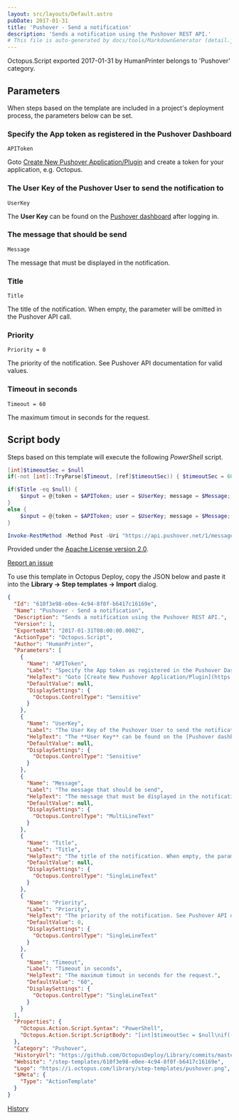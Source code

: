 ```yaml
---
layout: src/layouts/Default.astro
pubDate: 2017-01-31
title: 'Pushover - Send a notification'
description: 'Sends a notification using the Pushover REST API.'
# This file is auto-generated by docs/tools/MarkdownGenerator (detail.js)
---
```


Octopus.Script exported 2017-01-31 by HumanPrinter belongs to 'Pushover' category.

## Parameters

When steps based on the template are included in a project's deployment process, the parameters below can be set.


<div class="param">

### Specify the App token as registered in the Pushover Dashboard

`APIToken`

Goto [Create New Pushover Application/Plugin](https://pushover.net/apps/build) and create a token for your application, e.g. Octopus.

</div>
        
<div class="param">

### The User Key of the Pushover User to send the notification to

`UserKey`

The **User Key** can be found on the [Pushover dashboard](https://pushover.net/) after logging in.

</div>
        
<div class="param">

### The message that should be send

`Message`

The message that must be displayed in the notification.

</div>
        
<div class="param">

### Title

`Title`

The title of the notification. When empty, the parameter will be omitted in the Pushover API call.

</div>
        
<div class="param">

### Priority

`Priority = 0`

The priority of the notification. See Pushover API documentation for valid values.

</div>
        
<div class="param">

### Timeout in seconds

`Timeout = 60`

The maximum timout in seconds for the request.

</div>
        

## Script body

Steps based on this template will execute the following *PowerShell* script.

```PowerShell
[int]$timeoutSec = $null
if(-not [int]::TryParse($Timeout, [ref]$timeoutSec)) { $timeoutSec = 60 }

if($Title -eq $null) {
    $input = @{token = $APIToken; user = $UserKey; message = $Message; priority = $Priority }
}
else {
    $input = @{token = $APIToken; user = $UserKey; message = $Message; priority = $Priority; title = $Title }
}

Invoke-RestMethod -Method Post -Uri "https://api.pushover.net/1/messages.json" -Body $input -TimeoutSec $timeoutSec 
```

Provided under the [Apache License version 2.0](https://github.com/OctopusDeploy/Library/blob/master/LICENSE.txt).

[Report an issue](https://github.com/OctopusDeploy/Library/issues/new?assignees=&labels=&projects=&template=bug-report.yml&title=Issue%20with%20Pushover%20-%20Send%20a%20notification&step-template=Pushover%20-%20Send%20a%20notification)

<div class="get-json">

To use this template in Octopus Deploy, copy the JSON below and paste it into the **Library → Step templates → Import** dialog.

```json
{
  "Id": "610f3e98-e0ee-4c94-8f0f-b6417c16169e",
  "Name": "Pushover - Send a notification",
  "Description": "Sends a notification using the Pushover REST API.",
  "Version": 1,
  "ExportedAt": "2017-01-31T08:00:00.000Z",
  "ActionType": "Octopus.Script",
  "Author": "HumanPrinter",
  "Parameters": [
    {
      "Name": "APIToken",
      "Label": "Specify the App token as registered in the Pushover Dashboard",
      "HelpText": "Goto [Create New Pushover Application/Plugin](https://pushover.net/apps/build) and create a token for your application, e.g. Octopus.",
      "DefaultValue": null,
      "DisplaySettings": {
        "Octopus.ControlType": "Sensitive"
      }
    },
    {
      "Name": "UserKey",
      "Label": "The User Key of the Pushover User to send the notification to",
      "HelpText": "The **User Key** can be found on the [Pushover dashboard](https://pushover.net/) after logging in.",
      "DefaultValue": null,
      "DisplaySettings": {
        "Octopus.ControlType": "Sensitive"
      }
    },
    {
      "Name": "Message",
      "Label": "The message that should be send",
      "HelpText": "The message that must be displayed in the notification.",
      "DefaultValue": null,
      "DisplaySettings": {
        "Octopus.ControlType": "MultiLineText"
      }
    },
    {
      "Name": "Title",
      "Label": "Title",
      "HelpText": "The title of the notification. When empty, the parameter will be omitted in the Pushover API call.",
      "DefaultValue": null,
      "DisplaySettings": {
        "Octopus.ControlType": "SingleLineText"
      }
    },
    {
      "Name": "Priority",
      "Label": "Priority",
      "HelpText": "The priority of the notification. See Pushover API documentation for valid values.",
      "DefaultValue": 0,
      "DisplaySettings": {
        "Octopus.ControlType": "SingleLineText"
      }
    },
    {
      "Name": "Timeout",
      "Label": "Timeout in seconds",
      "HelpText": "The maximum timout in seconds for the request.",
      "DefaultValue": "60",
      "DisplaySettings": {
        "Octopus.ControlType": "SingleLineText"
      }
    }
  ],
  "Properties": {
    "Octopus.Action.Script.Syntax": "PowerShell",
    "Octopus.Action.Script.ScriptBody": "[int]$timeoutSec = $null\nif(-not [int]::TryParse($Timeout, [ref]$timeoutSec)) { $timeoutSec = 60 }\n\nif($Title -eq $null) {\n    $input = @{token = $APIToken; user = $UserKey; message = $Message; priority = $Priority }\n}\nelse {\n    $input = @{token = $APIToken; user = $UserKey; message = $Message; priority = $Priority; title = $Title }\n}\n\nInvoke-RestMethod -Method Post -Uri \"https://api.pushover.net/1/messages.json\" -Body $input -TimeoutSec $timeoutSec "
  },
  "Category": "Pushover",
  "HistoryUrl": "https://github.com/OctopusDeploy/Library/commits/master/step-templates//opt/buildagent/work/75443764cd38076d/step-templates/pushover-send-notification.json",
  "Website": "/step-templates/610f3e98-e0ee-4c94-8f0f-b6417c16169e",
  "Logo": "https://i.octopus.com/library/step-templates/pushover.png",
  "$Meta": {
    "Type": "ActionTemplate"
  }
}
```

[History](https://github.com/OctopusDeploy/Library/commits/master/step-templates/https://github.com/OctopusDeploy/Library/commits/master/step-templates//opt/buildagent/work/75443764cd38076d/step-templates/pushover-send-notification.json)

</div>
